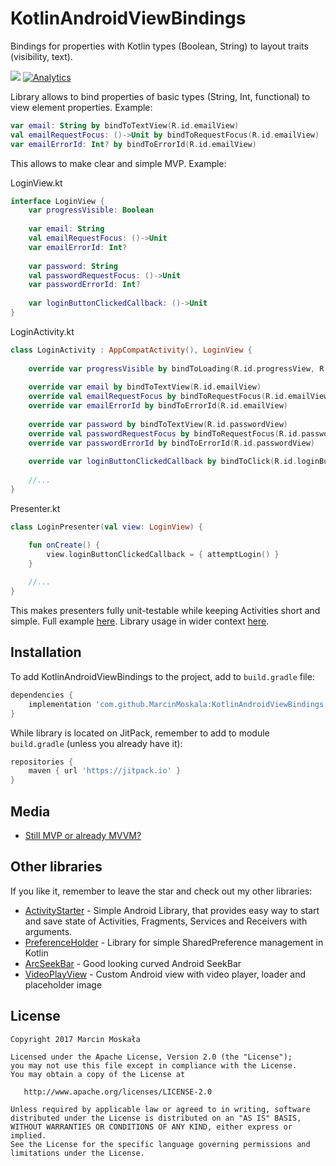 # KotlinAndroidViewBindings

Bindings for properties with Kotlin types (Boolean, String) to layout traits (visibility, text).

[![](https://jitpack.io/v/MarcinMoskala/KotlinAndroidViewBindings.svg)](https://jitpack.io/#MarcinMoskala/KotlinAndroidViewBindings)
[![Analytics](https://ga-beacon.appspot.com/UA-92159206-7/main-page?pixel)](https://github.com/MarcinMoskala/MarvelGallery)

Library allows to bind properties of basic types (String, Int, functional) to view element properties. Example:

```kotlin
var email: String by bindToTextView(R.id.emailView)
val emailRequestFocus: ()->Unit by bindToRequestFocus(R.id.emailView)
var emailErrorId: Int? by bindToErrorId(R.id.emailView)
```

This allows to make clear and simple MVP. Example:

LoginView.kt
```kotlin
interface LoginView {
    var progressVisible: Boolean
    
    var email: String
    val emailRequestFocus: ()->Unit
    var emailErrorId: Int?
 
    var password: String
    val passwordRequestFocus: ()->Unit
    var passwordErrorId: Int?
    
    var loginButtonClickedCallback: ()->Unit
}
```

LoginActivity.kt
```kotlin
class LoginActivity : AppCompatActivity(), LoginView {
    
    override var progressVisible by bindToLoading(R.id.progressView, R.id.loginFormView)
    
    override var email by bindToTextView(R.id.emailView)
    override val emailRequestFocus by bindToRequestFocus(R.id.emailView)
    override var emailErrorId by bindToErrorId(R.id.emailView)
    
    override var password by bindToTextView(R.id.passwordView)
    override val passwordRequestFocus by bindToRequestFocus(R.id.passwordView)
    override var passwordErrorId by bindToErrorId(R.id.passwordView)
    
    override var loginButtonClickedCallback by bindToClick(R.id.loginButton)
    
    //...
}
```

Presenter.kt
```kotlin
class LoginPresenter(val view: LoginView) {

    fun onCreate() {
        view.loginButtonClickedCallback = { attemptLogin() }
    }
    
    //...
}
```

This makes presenters fully unit-testable while keeping Activities short and simple. Full example [here](https://github.com/MarcinMoskala/KotlinAndroidViewBindings/tree/master/sample/src/main/java/com/marcinmoskala/kotlinandroidviewbindings/login). Library usage in wider context [here](https://github.com/MarcinMoskala/SimpleKotlinMvpBoilerplate).

## Installation

To add KotlinAndroidViewBindings to the project, add to `build.gradle` file:

```Groovy
dependencies {
    implementation 'com.github.MarcinMoskala:KotlinAndroidViewBindings:0.12'
}
```

While library is located on JitPack, remember to add to module `build.gradle` (unless you already have it):

```Groovy
repositories {
    maven { url 'https://jitpack.io' }
}
```

## Media

* [Still MVP or already MVVM?](https://medium.com/@marcinmoskala/still-mvp-or-already-mvvm-d3e2c7c44a03)

## Other libraries

If you like it, remember to leave the star and check out my other libraries:
 * [ActivityStarter](https://github.com/MarcinMoskala/ActivityStarter/blob/master/README.md) - Simple Android Library, that provides easy way to start and save state of Activities, Fragments, Services and Receivers with arguments.
 * [PreferenceHolder](https://github.com/MarcinMoskala/PreferenceHolder) - Library for simple SharedPreference management in Kotlin
 * [ArcSeekBar](https://github.com/MarcinMoskala/ArcSeekBar) - Good looking curved Android SeekBar
 * [VideoPlayView](https://github.com/MarcinMoskala/VideoPlayView) - Custom Android view with video player, loader and placeholder image

License
-------

    Copyright 2017 Marcin Moskała

    Licensed under the Apache License, Version 2.0 (the "License");
    you may not use this file except in compliance with the License.
    You may obtain a copy of the License at

       http://www.apache.org/licenses/LICENSE-2.0

    Unless required by applicable law or agreed to in writing, software
    distributed under the License is distributed on an "AS IS" BASIS,
    WITHOUT WARRANTIES OR CONDITIONS OF ANY KIND, either express or implied.
    See the License for the specific language governing permissions and
    limitations under the License.

